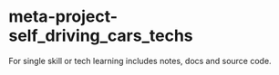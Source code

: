# meta-project-self_driving_cars_techs
For single skill or tech learning includes notes, docs and source code.
